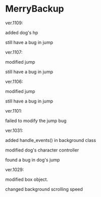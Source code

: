 # MerryBackup

ver.1109:

added dog's hp

still have a bug in jump

ver.1107:

modified jump

still have a bug in jump

ver.1106:

modified jump

still have a bug in jump

ver.1101:

failed to modify the jump bug

ver.1031:

added handle_events() in background class

modified dog's character controller

found a bug in dog's jump

ver.1029: 

modified box object.

changed background scrolling speed
